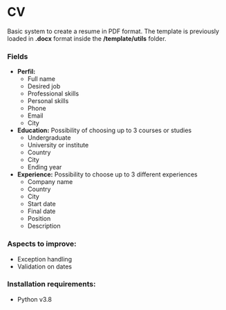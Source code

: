 # CV

Basic system to create a resume in PDF format. The template is previously loaded in **.docx** format inside the **/template/utils** folder.

### Fields
- **Perfil:**
  - Full name
  - Desired job
  - Professional skills
  - Personal skills
  - Phone
  - Email
  - City
- **Education:** Possibility of choosing up to 3 courses or studies
  - Undergraduate
  - University or institute
  - Country
  - City
  - Ending year
- **Experience:** Possibility to choose up to 3 different experiences
  - Company name
  - Country
  - City
  - Start date
  - Final date
  - Position
  - Description

### Aspects to improve:

- Exception handling
- Validation on dates

### Installation requirements:
- Python v3.8
